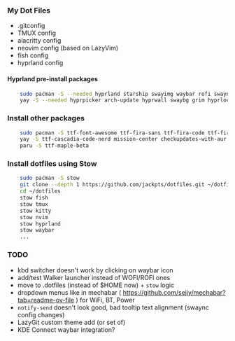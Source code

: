### My Dot Files

- .gitconfig
- TMUX config
- alacritty config
- neovim config (based on LazyVim)
- fish config
- hyprland config

#### Hyprland pre-install packages

```bash
    sudo pacman -S --needed hyprland starship swayimg waybar rofi swaync obs-studio jq wl-clipboard libnotify nitrogen copyq figlet gum
    yay -S --needed hyprpicker arch-update hyprwall swaybg grim hyprlock hyprpicker scrot xclip hyprshot brightnessctl hyprpolkitagent hyprsunset hyprsysteminfo hypridle hyprswitch wlogout
```

### Install other packages

```bash
    sudo pacman -S ttf-font-awesome ttf-fira-sans ttf-fira-code ttf-firacode-nerd ttf-droid ttf-jetbrains-mono ttf-jetbrains-mono-nerd
    yay -S ttf-cascadia-code-nerd mission-center checkupdates-with-aur
    paru -S ttf-maple-beta

```

### Install dotfiles using Stow

```bash
    sudo pacman -S stow
    git clone --depth 1 https://github.com/jackpts/dotfiles.git ~/dotfiles
    cd ~/dotfiles
    stow fish
    stow tmux
    stow kitty
    stow nvim
    stow hyprland
    stow waybar
    ...
```

### TODO

- kbd switcher doesn't work by clicking on waybar icon
- add/test Walker launcher instead of WOFI/ROFI ones
- move to .dotfiles (instead of $HOME now) + `stow` logic
- dropdown menus like in mechabar ( <https://github.com/sejjy/mechabar?tab=readme-ov-file> ) for WiFi, BT, Power
- `notify-send` doesn't look good, bad tooltip text alignment (swaync config changes)
- LazyGit custom theme add (or set of)
- KDE Connect waybar integration?
